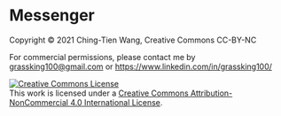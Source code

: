 # Messenger

Copyright © 2021 Ching-Tien Wang, Creative Commons CC-BY-NC

For commercial permissions, please contact me by grassking100@gmail.com or https://www.linkedin.com/in/grassking100/

<a rel="license" href="http://creativecommons.org/licenses/by-nc/4.0/"><img alt="Creative Commons License" style="border-width:0" src="https://i.creativecommons.org/l/by-nc/4.0/88x31.png" /></a><br />This work is licensed under a <a rel="license" href="http://creativecommons.org/licenses/by-nc/4.0/">Creative Commons Attribution-NonCommercial 4.0 International License</a>.
